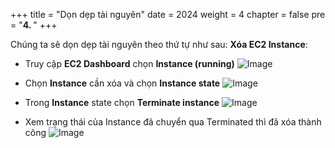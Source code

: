 +++
title = "Dọn dẹp tài nguyên"
date = 2024
weight = 4
chapter = false
pre = "<b>4. </b>"
+++

Chúng ta sẽ dọn dẹp tài nguyên theo thứ tự như sau:
**Xóa EC2 Instance**:
   - Truy cập **EC2 Dashboard** chọn **Instance (running)**
![Image](/4/1.png?width=40pc)

   - Chọn **Instance** cần xóa và chọn **Instance state**
![Image](/4/2.png?width=40pc)

   - Trong **Instance** state chọn **Terminate instance**
![Image](/4/3.png?width=40pc)

   - Xem trạng thái của Instance đã chuyển qua Terminated thì đã xóa thành công
![Image](/4/4.png?width=40pc)